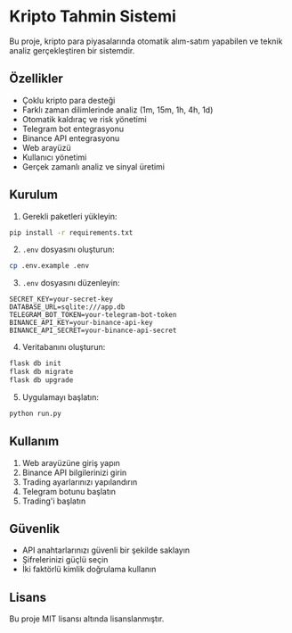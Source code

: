 # Kripto Tahmin Sistemi

Bu proje, kripto para piyasalarında otomatik alım-satım yapabilen ve teknik analiz gerçekleştiren bir sistemdir.

## Özellikler

- Çoklu kripto para desteği
- Farklı zaman dilimlerinde analiz (1m, 15m, 1h, 4h, 1d)
- Otomatik kaldıraç ve risk yönetimi
- Telegram bot entegrasyonu
- Binance API entegrasyonu
- Web arayüzü
- Kullanıcı yönetimi
- Gerçek zamanlı analiz ve sinyal üretimi

## Kurulum

1. Gerekli paketleri yükleyin:
```bash
pip install -r requirements.txt
```

2. `.env` dosyasını oluşturun:
```bash
cp .env.example .env
```

3. `.env` dosyasını düzenleyin:
```
SECRET_KEY=your-secret-key
DATABASE_URL=sqlite:///app.db
TELEGRAM_BOT_TOKEN=your-telegram-bot-token
BINANCE_API_KEY=your-binance-api-key
BINANCE_API_SECRET=your-binance-api-secret
```

4. Veritabanını oluşturun:
```bash
flask db init
flask db migrate
flask db upgrade
```

5. Uygulamayı başlatın:
```bash
python run.py
```

## Kullanım

1. Web arayüzüne giriş yapın
2. Binance API bilgilerinizi girin
3. Trading ayarlarınızı yapılandırın
4. Telegram botunu başlatın
5. Trading'i başlatın

## Güvenlik

- API anahtarlarınızı güvenli bir şekilde saklayın
- Şifrelerinizi güçlü seçin
- İki faktörlü kimlik doğrulama kullanın

## Lisans

Bu proje MIT lisansı altında lisanslanmıştır. 